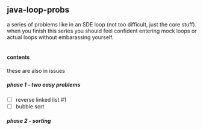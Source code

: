 ## java-loop-probs
a series of problems like in an SDE loop (not too difficult, just the core stuff). when you finish this series you should feel confident entering mock loops or actual loops without embarassing yourself.
<br><br>

#### contents
  these are also in issues
<br>
##### phase 1 - two easy problems
- [ ] reverse linked list #1
- [ ] bubble sort

##### phase 2 - sorting
